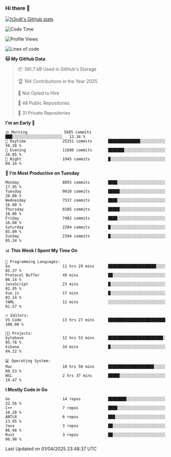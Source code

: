 ### Hi there 👋

[![h3n4l's GitHub stats](https://github-readme-stats.vercel.app/api?username=h3n4l&count_private=true&show_icons=true&theme=radical)](https://github.com/h3n4l/github-readme-stats)

<!--START_SECTION:waka-->
![Code Time](http://img.shields.io/badge/Code%20Time-2%2C123%20hrs%2013%20mins-blue)

![Profile Views](http://img.shields.io/badge/Profile%20Views-0-blue)

![Lines of code](https://img.shields.io/badge/From%20Hello%20World%20I%27ve%20Written-15.3%20million%20lines%20of%20code-blue)

**🐱 My GitHub Data** 

> 📦 391.7 kB Used in GitHub's Storage 
 > 
> 🏆 184 Contributions in the Year 2025
 > 
> 🚫 Not Opted to Hire
 > 
> 📜 48 Public Repositories 
 > 
> 🔑 31 Private Repositories 
 > 
**I'm an Early 🐤** 

```text
🌞 Morning                5985 commits        ███░░░░░░░░░░░░░░░░░░░░░░   13.34 % 
🌆 Daytime                25251 commits       ██████████████░░░░░░░░░░░   56.28 % 
🌃 Evening                11686 commits       ███████░░░░░░░░░░░░░░░░░░   26.05 % 
🌙 Night                  1945 commits        █░░░░░░░░░░░░░░░░░░░░░░░░   04.34 % 
```
📅 **I'm Most Productive on Tuesday** 

```text
Monday                   8055 commits        ████░░░░░░░░░░░░░░░░░░░░░   17.95 % 
Tuesday                  9010 commits        █████░░░░░░░░░░░░░░░░░░░░   20.08 % 
Wednesday                7537 commits        ████░░░░░░░░░░░░░░░░░░░░░   16.80 % 
Thursday                 8105 commits        █████░░░░░░░░░░░░░░░░░░░░   18.06 % 
Friday                   7482 commits        ████░░░░░░░░░░░░░░░░░░░░░   16.68 % 
Saturday                 2284 commits        █░░░░░░░░░░░░░░░░░░░░░░░░   05.09 % 
Sunday                   2394 commits        █░░░░░░░░░░░░░░░░░░░░░░░░   05.34 % 
```


📊 **This Week I Spent My Time On** 

```text
💬 Programming Languages: 
Go                       11 hrs 29 mins      █████████████████████░░░░   85.37 % 
Protocol Buffer          49 mins             ██░░░░░░░░░░░░░░░░░░░░░░░   06.14 % 
JavaScript               23 mins             █░░░░░░░░░░░░░░░░░░░░░░░░   02.95 % 
Vue.js                   17 mins             █░░░░░░░░░░░░░░░░░░░░░░░░   02.14 % 
YAML                     12 mins             ░░░░░░░░░░░░░░░░░░░░░░░░░   01.57 % 

🔥 Editors: 
VS Code                  13 hrs 27 mins      █████████████████████████   100.00 % 

🐱‍💻 Projects: 
bytebase                 12 hrs 53 mins      ████████████████████████░   95.78 % 
kibana                   34 mins             █░░░░░░░░░░░░░░░░░░░░░░░░   04.22 % 

💻 Operating System: 
Mac                      10 hrs 50 mins      ████████████████████░░░░░   80.53 % 
WSL                      2 hrs 37 mins       █████░░░░░░░░░░░░░░░░░░░░   19.47 % 
```

**I Mostly Code in Go** 

```text
Go                       14 repos            ████████░░░░░░░░░░░░░░░░░   32.56 % 
C++                      7 repos             ████░░░░░░░░░░░░░░░░░░░░░   16.28 % 
ANTLR                    6 repos             ███░░░░░░░░░░░░░░░░░░░░░░   13.95 % 
Java                     3 repos             ██░░░░░░░░░░░░░░░░░░░░░░░   06.98 % 
Rust                     3 repos             ██░░░░░░░░░░░░░░░░░░░░░░░   06.98 % 
```




 Last Updated on 01/04/2025 23:48:37 UTC
<!--END_SECTION:waka-->

